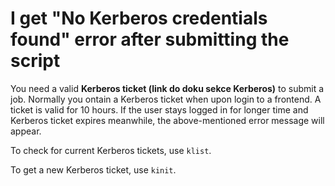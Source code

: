 # I get "No Kerberos credentials found" error after submitting the script

You need a valid **Kerberos ticket (link do doku sekce Kerberos)**  to submit a job. Normally you ontain a Kerberos ticket when upon login to  a frontend. A ticket is valid for 10 hours. If the user stays logged in for longer time and Kerberos ticket expires meanwhile, the above-mentioned error message will appear.

To check for current Kerberos tickets, use `klist`.

To get a new Kerberos ticket, use `kinit`.
